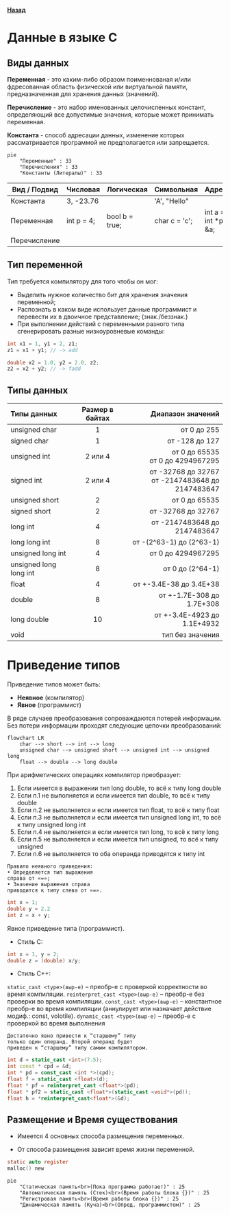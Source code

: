 [**Назад**](https://github.com/BurdichxD4r/Cpp_Lessons/tree/master#course-ccqt)

# Данные в языке C
## Виды данных
**Переменная** - это каким-либо образом поименнованая и/или фдресованная область физической или виртуальной памяти, предназначенная для хранения данных (значений).

**Перечисление** - это набор именованных целочисленных констант, определяющий все допустимые значения, которые может принимать переменная.

**Константа** - способ адресации данных, изменение которых рассматривается программой не предполагается или запрещается.

```mermaid
pie 
    "Переменные" : 33
    "Перечисления" : 33
    "Константы (Литералы)" : 33
```

|Вид / Подвид|Числовая|Логическая|Символьная|Адресная|
|---|---|---|---|---|
|Константа|3, -23.76||'A', "Hello"||
|Переменная|int p = 4;|bool b = true;|char c = 'c';|int a = 3;<br>int *p = &a;|
|Перечисление|||||

## Тип переменной
Тип требуется компилятору для того чтобы он мог:
- Выделить нужное количество бит для хранения значения переменной;
- Распознать в каком виде использует данные программист и перевести их в двоичное представление; (знак./беззнак.)
- При выполнении действий с переменными разного типа сгенерировать разные низкоуровневые команды:
```c
int x1 = 1, y1 = 2, z1;
z1 = x1 + y1; // -> add

double x2 = 1.0, y2 = 2.0, z2;
z2 = x2 + y2; // -> fadd
```

## Типы данных
|Типы данных|Размер в байтах|Диапазон значений|
|:--|:-:|--:|
|unsigned char|1|от 0 до 255|
|signed char|1|от -128 до 127|
|unsigned int|2 или 4|от 0 до 65535<br>от 0 до 4294967295|
|signed int|2 или 4|от -32768 до 32767<br>от -2147483648 до 2147483647|
|unsigned short|2|от 0 до 65535|
|signed short|2|от -32768 до 32767|
|long int|4|от -2147483648 до 2147483647|
|long long int|8|от -(2^63-1) до (2^63-1)|
|unsigned long int|4|от 0 до 4294967295|
|unsigned long long int|8|от 0 до (2^64-1)|
|float|4|от +-3.4E-38 до 3.4E+38|
|double|8|от +-1.7E-308 до 1.7E+308|
|long double|10|от +-3.4E-4923 до 1.1E+4932|
|void||тип без значения|

# Приведение типов
Приведение типов может быть:
- **Неявное** (компилятор)
- **Явное** (программист)

В ряде случаев преобразования сопроваждаются потерей информации. Без потери информации проходят следующие цепочки преобразований:
```mermaid
flowchart LR
    char --> short --> int --> long
    unsigned char --> unsigned short --> unsigned int --> unsigned long
    float --> double --> long double
```

При арифметических операциях компилятор
преобразует:

1. Если имеется в выражении тип long double, то всё к
типу long doublе
2. Если п.1 не выполняется и если имеется тип double, то
всё к типу doublе
3. Если п.2 не выполняется и если имеется тип float, то
всё к типу float
4. Если п.3 не выполняется и если имеется тип unsigned
long int, то всё к типу unsigned long int
5. Если п.4 не выполняется и если имеется тип long, то
всё к типу long
6. Если п.5 не выполняется и если имеется тип unsigned,
то всё к типу unsigned
7. Если п.6 не выполняется то оба операнда приводятся к
типу int

```
Правило неявного приведения:
• Определяется тип выражения
справа от «=»;
• Значение выражения справа
приводится к типу слева от «=».
```
```c
int x = 1;
double y = 2.2
int z = x + y;
```
Явное приведение типа (программист).
- Стиль С:

```c
int x = 1, y = 2;
double z = (double) x/y;
```

- Стиль С++:

`static_cast <type>(выр-е)` – преобр-е с проверкой
корректности во время компиляции.
`reinterpret_cast <type>(выр-е)` – преобр-е без проверки во
время компиляции.
`const_cast <type>(выр-е)` – константное преобр-е во время
компиляции (аннулирует или назначает действие модиф.:
const, volotile).
`dynamic_cast <type>(выр-е)` – преобр-е с проверкой во
время выполнения

```
Достаточно явно привести к “старшему” типу
только один операнд. Второй операнд будет
приведен к “старшему” типу самим компилятором.
```
```cpp
int d = static_cast <int>(7.5);
int const * cpd = &d;
int * pd = const_cast <int *>(cpd);
float f = static_cast <float>(d);
float * pf = reinterpret_cast <float*>(pd);
float * pf2 = static_cast <float*>(static_cast <void*>(pd));
float h = *reinterpret_cast<float*>(&d);
```

## Размещение и Время существования
- Имеется 4 основных способа
размещения переменных.

- От способа размещения
зависит время жизни
переменной.
```c
static auto register
malloc() new
```
```mermaid
pie 
    "Статическая память<br>(Пока программа работает)" : 25
    "Автоматическая память (Стек)<br>(Время работы блока {})" : 25
    "Регистровая память<br>(Время работы блока {})" : 25
    "Динамическая память (Куча)<br>(Опред. программистом)" : 25
```